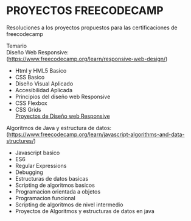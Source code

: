 # PROYECTOS FREECODECAMP
Resoluciones a los proyectos propuestos para las certificaciones de freecodecamp

Temario <br>
Diseño Web Responsive:<br>
(https://www.freecodecamp.org/learn/responsive-web-design/)
* Html y HML5 Basico
* CSS Basico
* Diseño Visual Aplicado
* Accesibilidad Aplicada
* Principios del diseño web Responsive
* CSS Flexbox
* CSS Grids<br>
<a href="https://github.com/frann11/proyectos-freecodecamp/tree/main/Dise%C3%B1o%20web%20responsive">Proyectos de Diseño web Responsive</a>

Algoritmos de Java y estructura de datos:<br>
(https://www.freecodecamp.org/learn/javascript-algorithms-and-data-structures/)
- Javascript basico
- ES6
- Regular Expressions
- Debugging
- Estructuras de datos basicas
- Scripting de algoritmos basicos
- Programacion orientada a objetos
- Programacion funcional
- Scripting de algoritmos de nivel intermedio
- Proyectos de Algoritmos y estructuras de datos en java
